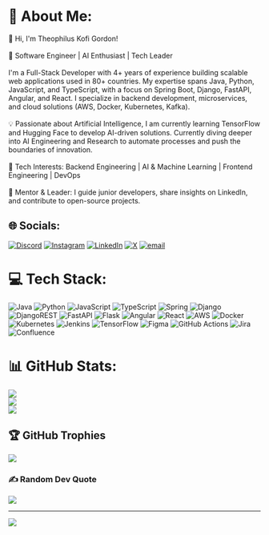 # 💫 About Me:
👋 Hi, I'm Theophilus Kofi Gordon!  <br><br>🚀 Software Engineer | AI Enthusiast | Tech Leader <br><br>I'm a Full-Stack Developer with 4+ years of experience building scalable web applications used in 80+ countries. My expertise spans Java, Python, JavaScript, and TypeScript, with a focus on Spring Boot, Django, FastAPI, Angular, and React. I specialize in backend development, microservices, and cloud solutions (AWS, Docker, Kubernetes, Kafka).  <br><br>💡 Passionate about Artificial Intelligence, I am currently learning TensorFlow and Hugging Face to develop AI-driven solutions. Currently diving deeper into AI Engineering and Research to automate processes and push the boundaries of innovation.  <br><br>🎯 Tech Interests: Backend Engineering | AI & Machine Learning | Frontend Engineering | DevOps  <br><br>📢 Mentor & Leader: I guide junior developers, share insights on LinkedIn, and contribute to open-source projects.  


## 🌐 Socials:
[![Discord](https://img.shields.io/badge/Discord-%237289DA.svg?logo=discord&logoColor=white)](https://discord.gg/theophilusgordon) [![Instagram](https://img.shields.io/badge/Instagram-%23E4405F.svg?logo=Instagram&logoColor=white)](https://instagram.com/theophilusgordon) [![LinkedIn](https://img.shields.io/badge/LinkedIn-%230077B5.svg?logo=linkedin&logoColor=white)](https://linkedin.com/in/theophilusgordon) [![X](https://img.shields.io/badge/X-black.svg?logo=X&logoColor=white)](https://x.com/_philgordon) [![email](https://img.shields.io/badge/Email-D14836?logo=gmail&logoColor=white)](mailto:theophilusgordon1@gmail.com) 

# 💻 Tech Stack:
![Java](https://img.shields.io/badge/java-%23ED8B00.svg?style=for-the-badge&logo=openjdk&logoColor=white) ![Python](https://img.shields.io/badge/python-3670A0?style=for-the-badge&logo=python&logoColor=ffdd54) ![JavaScript](https://img.shields.io/badge/javascript-%23323330.svg?style=for-the-badge&logo=javascript&logoColor=%23F7DF1E) ![TypeScript](https://img.shields.io/badge/typescript-%23007ACC.svg?style=for-the-badge&logo=typescript&logoColor=white) ![Spring](https://img.shields.io/badge/spring-%236DB33F.svg?style=for-the-badge&logo=spring&logoColor=white) ![Django](https://img.shields.io/badge/django-%23092E20.svg?style=for-the-badge&logo=django&logoColor=white) ![DjangoREST](https://img.shields.io/badge/DJANGO-REST-ff1709?style=for-the-badge&logo=django&logoColor=white&color=ff1709&labelColor=gray) ![FastAPI](https://img.shields.io/badge/FastAPI-005571?style=for-the-badge&logo=fastapi) ![Flask](https://img.shields.io/badge/flask-%23000.svg?style=for-the-badge&logo=flask&logoColor=white) ![Angular](https://img.shields.io/badge/angular-%23DD0031.svg?style=for-the-badge&logo=angular&logoColor=white) ![React](https://img.shields.io/badge/react-%2320232a.svg?style=for-the-badge&logo=react&logoColor=%2361DAFB) ![AWS](https://img.shields.io/badge/AWS-%23FF9900.svg?style=for-the-badge&logo=amazon-aws&logoColor=white) ![Docker](https://img.shields.io/badge/docker-%230db7ed.svg?style=for-the-badge&logo=docker&logoColor=white) ![Kubernetes](https://img.shields.io/badge/kubernetes-%23326ce5.svg?style=for-the-badge&logo=kubernetes&logoColor=white) ![Jenkins](https://img.shields.io/badge/jenkins-%232C5263.svg?style=for-the-badge&logo=jenkins&logoColor=white) ![TensorFlow](https://img.shields.io/badge/TensorFlow-%23FF6F00.svg?style=for-the-badge&logo=TensorFlow&logoColor=white) ![Figma](https://img.shields.io/badge/figma-%23F24E1E.svg?style=for-the-badge&logo=figma&logoColor=white) ![GitHub Actions](https://img.shields.io/badge/github%20actions-%232671E5.svg?style=for-the-badge&logo=githubactions&logoColor=white) ![Jira](https://img.shields.io/badge/jira-%230A0FFF.svg?style=for-the-badge&logo=jira&logoColor=white) ![Confluence](https://img.shields.io/badge/confluence-%23172BF4.svg?style=for-the-badge&logo=confluence&logoColor=white) 
# 📊 GitHub Stats:
![](https://github-readme-stats.vercel.app/api?username=theophilusgordon&theme=dark&hide_border=false&include_all_commits=true&count_private=true)<br/>
![](https://github-readme-streak-stats.herokuapp.com/?user=theophilusgordon&theme=dark&hide_border=false)<br/>
![](https://github-readme-stats.vercel.app/api/top-langs/?username=theophilusgordon&theme=dark&hide_border=false&include_all_commits=true&count_private=true&layout=compact)

## 🏆 GitHub Trophies
![](https://github-profile-trophy.vercel.app/?username=theophilusgordon&theme=radical&no-frame=true&no-bg=false&margin-w=4)

### ✍️ Random Dev Quote
![](https://quotes-github-readme.vercel.app/api?type=horizontal&theme=radical)

---
[![](https://visitcount.itsvg.in/api?id=theophilusgordon&icon=9&color=0)](https://visitcount.itsvg.in)

<!-- Proudly created with GPRM ( https://gprm.itsvg.in ) -->
